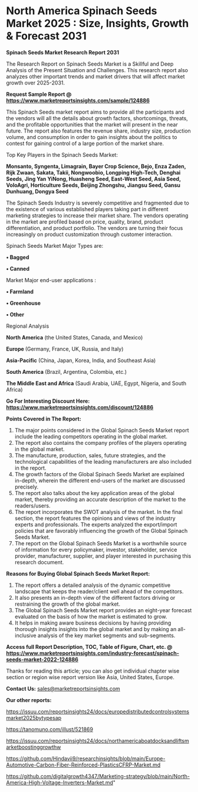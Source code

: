 # North America Spinach Seeds Market 2025 : Size, Insights, Growth & Forecast 2031

<strong>Spinach Seeds Market Research Report 2031</strong>

The Research Report on Spinach Seeds Market is a Skillful and Deep Analysis of the Present Situation and Challenges. This research report also analyzes other important trends and market drivers that will affect market growth over 2025-2031.

<strong>Request Sample Report @ <a href=https://www.marketreportsinsights.com/sample/124886>https://www.marketreportsinsights.com/sample/124886</a></strong>

This Spinach Seeds market report aims to provide all the participants and the vendors will all the details about growth factors, shortcomings, threats, and the profitable opportunities that the market will present in the near future. The report also features the revenue share, industry size, production volume, and consumption in order to gain insights about the politics to contest for gaining control of a large portion of the market share.

Top Key Players in the Spinach Seeds Market:

<strong>Monsanto, Syngenta, Limagrain, Bayer Crop Science, Bejo, Enza Zaden, Rijk Zwaan, Sakata, Takii, Nongwoobio, Longping High-Tech, Denghai Seeds, Jing Yan YiNong, Huasheng Seed, East-West Seed, Asia Seed, VoloAgri, Horticulture Seeds, Beijing Zhongshu, Jiangsu Seed, Gansu Dunhuang, Dongya Seed</strong>

The Spinach Seeds Industry is severely competitive and fragmented due to the existence of various established players taking part in different marketing strategies to increase their market share. The vendors operating in the market are profiled based on price, quality, brand, product differentiation, and product portfolio. The vendors are turning their focus increasingly on product customization through customer interaction.

Spinach Seeds Market Major Types are:

<strong>• Bagged

• Canned</strong>

Market Major end-user applications :

<strong>• Farmland

• Greenhouse

• Other</strong>

Regional Analysis

</u><strong><b>North America</b></strong> (the United States, Canada, and Mexico)

<strong><b>Europe </b></strong>(Germany, France, UK, Russia, and Italy)

<strong><b>Asia-Pacific</b></strong> (China, Japan, Korea, India, and Southeast Asia)

<strong><b>South America</b></strong> (Brazil, Argentina, Colombia, etc.)

<strong><b>The Middle East and Africa</b></strong> (Saudi Arabia, UAE, Egypt, Nigeria, and South Africa)

<strong>Go For Interesting Discount Here: <a href=https://www.marketreportsinsights.com/discount/124886>https://www.marketreportsinsights.com/discount/124886</a></strong>

<strong>Points Covered in The Report:</strong>
<ol>
  <li>The major points considered in the Global Spinach Seeds Market report include the leading competitors operating in the global market.</li>
  <li>The report also contains the company profiles of the players operating in the global market.</li>
  <li>The manufacture, production, sales, future strategies, and the technological capabilities of the leading manufacturers are also included in the report.</li>
  <li>The growth factors of the Global Spinach Seeds Market are explained in-depth, wherein the different end-users of the market are discussed precisely.</li>
  <li>The report also talks about the key application areas of the global market, thereby providing an accurate description of the market to the readers/users.</li>
  <li>The report incorporates the SWOT analysis of the market. In the final section, the report features the opinions and views of the industry experts and professionals. The experts analyzed the export/import policies that are favorably influencing the growth of the Global Spinach Seeds Market.</li>
  <li>The report on the Global Spinach Seeds Market is a worthwhile source of information for every policymaker, investor, stakeholder, service provider, manufacturer, supplier, and player interested in purchasing this research document.</li>
</ol>
<strong>Reasons for Buying Global Spinach Seeds Market Report:</strong>

<ol>
  <li>The report offers a detailed analysis of the dynamic competitive landscape that keeps the reader/client well ahead of the competitors.</li>
  <li>It also presents an in-depth view of the different factors driving or restraining the growth of the global market.</li>
  <li>The Global Spinach Seeds Market report provides an eight-year forecast evaluated on the basis of how the market is estimated to grow.</li>
  <li>It helps in making aware business decisions by having providing thorough insights insights into the global market and by making an all-inclusive analysis of the key market segments and sub-segments.</li>
</ol>
<strong>Access full Report Description, TOC, Table of Figure, Chart, etc. @ <a href=https://www.marketreportsinsights.com/industry-forecast/spinach-seeds-market-2022-124886>https://www.marketreportsinsights.com/industry-forecast/spinach-seeds-market-2022-124886</a></strong>


Thanks for reading this article; you can also get individual chapter wise section or region wise report version like Asia, United States, Europe.

<strong>Contact Us:</strong>
sales@marketreportsinsights.com

<strong>Our other reports:</strong>

<a href=https://issuu.com/reportsinsights24/docs/europedistributedcontrolsystemsmarket2025bytypesap>https://issuu.com/reportsinsights24/docs/europedistributedcontrolsystemsmarket2025bytypesap</a>

<a href=https://tanomuno.com/illust/521869>https://tanomuno.com/illust/521869</a>

<a href=https://issuu.com/reportsinsights24/docs/northamericaboatdocksandliftsmarketboostinggrowthw>https://issuu.com/reportsinsights24/docs/northamericaboatdocksandliftsmarketboostinggrowthw</a>

<a href=https://github.com/Hindavii9/researchinsights/blob/main/Europe-Automotive-Carbon-Fiber-Reinforced-PlasticsCFRP-Market.md>https://github.com/Hindavii9/researchinsights/blob/main/Europe-Automotive-Carbon-Fiber-Reinforced-PlasticsCFRP-Market.md</a>

<a href=https://github.com/digitalgrowth4347/Marketing-strategy/blob/main/North-America-High-Voltage-Inverters-Market.md>https://github.com/digitalgrowth4347/Marketing-strategy/blob/main/North-America-High-Voltage-Inverters-Market.md</a>"

